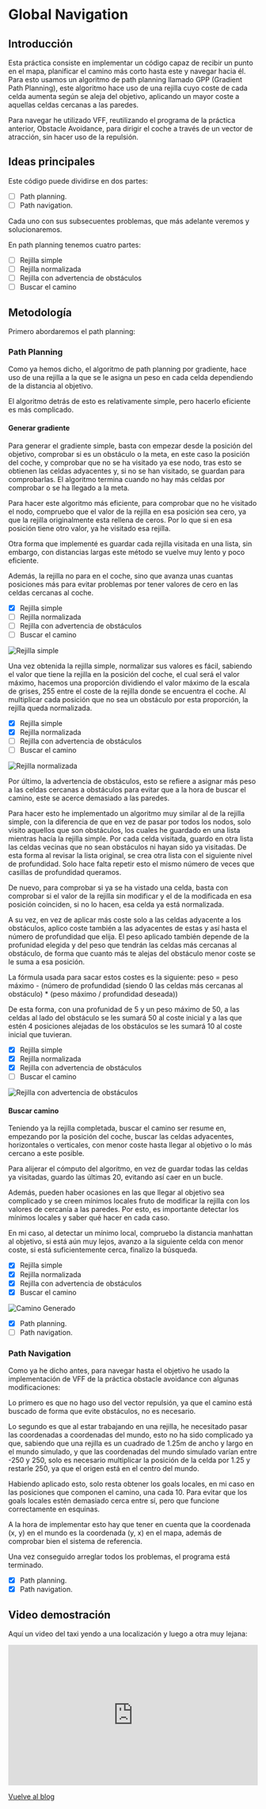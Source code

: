 # Global Navigation

## Introducción
Esta práctica consiste en implementar un código capaz de recibir un punto en el mapa, planificar el camino más corto hasta este y navegar hacia él.
Para esto usamos un algoritmo de path planning llamado GPP (Gradient Path Planning), este algoritmo hace uso de una rejilla cuyo coste de cada celda aumenta según se aleja del objetivo, aplicando un mayor coste a aquellas celdas cercanas a las paredes.

Para navegar he utilizado VFF, reutilizando el programa de la práctica anterior, Obstacle Avoidance, para dirigir el coche a través de un vector de atracción, sin hacer uso de la repulsión.

## Ideas principales
Este código puede dividirse en dos partes:
- [ ] Path planning.
- [ ] Path navigation.

Cada uno con sus subsecuentes problemas, que más adelante veremos y solucionaremos.

En path planning tenemos cuatro partes:
- [ ] Rejilla simple
- [ ] Rejilla normalizada
- [ ] Rejilla con advertencia de obstáculos
- [ ] Buscar el camino

## Metodología
Primero abordaremos el path planning:

### Path Planning
Como ya hemos dicho, el algoritmo de path planning por gradiente, hace uso de una rejilla a la que se le asigna un peso en cada celda dependiendo de la distancia al objetivo.

El algoritmo detrás de esto es relativamente simple, pero hacerlo eficiente es más complicado.

#### Generar gradiente
Para generar el gradiente simple, basta con empezar desde la posición del objetivo, comprobar si es un obstáculo o la meta, en este caso la posición del coche, y comprobar que no se ha visitado ya ese nodo, tras esto se obtienen las celdas adyacentes y, si no se han visitado, se guardan para comprobarlas. El algoritmo termina cuando no hay más celdas por comprobar o se ha llegado a la meta.

Para hacer este algoritmo más eficiente, para comprobar que no he visitado el nodo, compruebo que el valor de la rejilla en esa posición sea cero, ya que la rejilla originalmente esta rellena de ceros. Por lo que si en esa posición tiene otro valor, ya he visitado esa rejilla.

Otra forma que implementé es guardar cada rejilla visitada en una lista, sin embargo, con distancias largas este método se vuelve muy lento y poco eficiente.

Además, la rejilla no para en el coche, sino que avanza unas cuantas posiciones más para evitar problemas por tener valores de cero en las celdas cercanas al coche.

- [x] Rejilla simple
- [ ] Rejilla normalizada
- [ ] Rejilla con advertencia de obstáculos
- [ ] Buscar el camino

![Rejilla simple](./media/Rejilla_simple.PNG)

Una vez obtenida la rejilla simple, normalizar sus valores es fácil, sabiendo el valor que tiene la rejilla en la posición del coche, el cual será el valor máximo, hacemos una proporción dividiendo el valor máximo de la escala de grises, 255 entre el coste de la rejilla donde se encuentra el coche. Al multiplicar cada posición que no sea un obstáculo por esta proporción, la rejilla queda normalizada.

- [x] Rejilla simple
- [x] Rejilla normalizada
- [ ] Rejilla con advertencia de obstáculos
- [ ] Buscar el camino

![Rejilla normalizada](./media/Rejilla_normalizada.PNG)

Por último, la advertencia de obstáculos, esto se refiere a asignar más peso a las celdas cercanas a obstáculos para evitar que a la hora de buscar el camino, este se acerce demasiado a las paredes.

Para hacer esto he implementado un algoritmo muy similar al de la rejilla simple, con la diferencia de que en vez de pasar por todos los nodos, solo visito aquellos que son obstáculos, los cuales he guardado en una lista mientras hacía la rejilla simple. Por cada celda visitada, guardo en otra lista las celdas vecinas que no sean obstáculos ni hayan sido ya visitadas. De esta forma al revisar la lista original, se crea otra lista con el siguiente nivel de profundidad. Solo hace falta repetir esto el mismo número de veces que casillas de profundidad queramos.

De nuevo, para comprobar si ya se ha vistado una celda, basta con comprobar si el valor de la rejilla sin modificar y el de la modificada en esa posición coinciden, si no lo hacen, esa celda ya está normalizada.

A su vez, en vez de aplicar más coste solo a las celdas adyacente a los obstáculos, aplico coste también a las adyacentes de estas y así hasta el número de profundidad que elija. El peso aplicado también depende de la profunidad elegida y del peso que tendrán las celdas más cercanas al obstáculo, de forma que cuanto más te alejas del obstáculo menor coste se le suma a esa posición.

La fórmula usada para sacar estos costes es la siguiente:
peso = peso máximo - (número de profundidad (siendo 0 las celdas más cercanas al obstáculo) * (peso máximo / profundidad deseada))

De esta forma, con una profunidad de 5 y un peso máximo de 50, a las celdas al lado del obstáculo se les sumará 50 al coste inicial y a las que estén 4 posiciones alejadas de los obstáculos se les sumará 10 al coste inicial que tuvieran.


- [x] Rejilla simple
- [x] Rejilla normalizada
- [x] Rejilla con advertencia de obstáculos
- [ ] Buscar el camino

![Rejilla con advertencia de obstáculos](./media/Rejilla_paredes.PNG)

#### Buscar camino
Teniendo ya la rejilla completada, buscar el camino ser resume en, empezando por la posición del coche, buscar las celdas adyacentes, horizontales o verticales, con menor coste hasta llegar al objetivo o lo más cercano a este posible.

Para alijerar el cómputo del algoritmo, en vez de guardar todas las celdas ya visitadas, guardo las últimas 20, evitando así caer en un bucle.

Además, pueden haber ocasiones en las que llegar al objetivo sea complicado y se creen mínimos locales fruto de modificar la rejilla con los valores de cercanía a las paredes. Por esto, es importante detectar los mínimos locales y saber qué hacer en cada caso.

En mi caso, al detectar un mínimo local, compruebo la distancia manhattan al objetivo, si está aún muy lejos, avanzo a la siguiente celda con menor coste, si está suficientemente cerca, finalizo la búsqueda.

- [x] Rejilla simple
- [x] Rejilla normalizada
- [x] Rejilla con advertencia de obstáculos
- [x] Buscar el camino

![Camino Generado](./media/Camino_generado.PNG)

- [x] Path planning.
- [ ] Path navigation.

### Path Navigation
Como ya he dicho antes, para navegar hasta el objetivo he usado la implementación de VFF de la práctica obstacle avoidance con algunas modificaciones:

Lo primero es que no hago uso del vector repulsión, ya que el camino está buscado de forma que evite obstáculos, no es necesario.

Lo segundo es que al estar trabajando en una rejilla, he necesitado pasar las coordenadas a coordenadas del mundo, esto no ha sido complicado ya que, sabiendo que una rejilla es un cuadrado de 1.25m de ancho y largo en el mundo simulado, y que las coordenadas del mundo simulado varían entre -250 y 250, solo es necesario multiplicar la posición de la celda por 1.25 y restarle 250, ya que el origen está en el centro del mundo. 

Habiendo aplicado esto, solo resta obtener los goals locales, en mi caso en las posiciones que componen el camino, una cada 10. Para evitar que los goals locales estén demasiado cerca entre sí, pero que funcione correctamente en esquinas.

A la hora de implementar esto hay que tener en cuenta que la coordenada (x, y) en el mundo es la coordenada (y, x) en el mapa, además de comprobar bien el sistema de referencia.

Una vez conseguido arreglar todos los problemas, el programa está terminado.

- [x] Path planning.
- [x] Path navigation.

## Video demostración
Aquí un video del taxi yendo a una localización y luego a otra muy lejana:

<div style="position: relative; padding-bottom: 56.25%; height: 0;"><iframe src="https://jumpshare.com/embed/qt3qPhXz0eE01z4WGefs" frameborder="0" webkitallowfullscreen mozallowfullscreen allowfullscreen style="position: absolute; top: 0; left: 0; width: 100%; height: 100%;"></iframe></div>

[Vuelve al blog](../)

